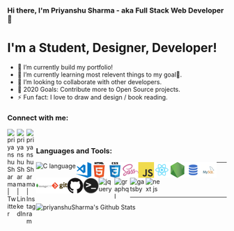 ### Hi there, I'm Priyanshu Sharma - aka Full Stack Web Developer 👋


# I'm a Student, Designer, Developer!

- 🔭 I’m currently build my portfolio!
- 🌱 I’m currently learning most relevent things to my goal🧐.
- 👯 I’m looking to collaborate with other developers.
- 🥅 2020 Goals: Contribute more to Open Source projects.
- ⚡ Fun fact: I love to draw and design / book reading.


### Connect with me:

[<img align="left" alt="priyanshu Sharma | Twitter" width="22px" src="https://cdn.jsdelivr.net/npm/simple-icons@v3/icons/twitter.svg" />][twitter]
[<img align="left" alt="priyanshu Sharma | LinkedIn" width="22px" src="https://cdn.jsdelivr.net/npm/simple-icons@v3/icons/linkedin.svg" />][linkedin]
[<img align="left" alt="priyanshu Sharma | Instagram" width="22px" src="https://cdn.jsdelivr.net/npm/simple-icons@v3/icons/instagram.svg" />][instagram]

<br />

### Languages and Tools:

<img align="left" alt="C language"  src="https://user-images.githubusercontent.com/57032769/90417915-06cbe080-e0d2-11ea-876f-1f11dcffecbf.png" />
<img align="left" alt="Visual Studio Code" width="36px" src="https://raw.githubusercontent.com/github/explore/80688e429a7d4ef2fca1e82350fe8e3517d3494d/topics/visual-studio-code/visual-studio-code.png" />
<img align="left" alt="HTML5" width="36px" src="https://raw.githubusercontent.com/github/explore/80688e429a7d4ef2fca1e82350fe8e3517d3494d/topics/html/html.png" />
<img align="left" alt="CSS3" width="36px" src="https://raw.githubusercontent.com/github/explore/80688e429a7d4ef2fca1e82350fe8e3517d3494d/topics/css/css.png" />
<img align="left" alt="Sass" width="36px" src="https://raw.githubusercontent.com/github/explore/80688e429a7d4ef2fca1e82350fe8e3517d3494d/topics/sass/sass.png" />
<img align="left" alt="JavaScript" width="36px" src="https://raw.githubusercontent.com/github/explore/80688e429a7d4ef2fca1e82350fe8e3517d3494d/topics/javascript/javascript.png" />
<img align="left" alt="React" width="36px" src="https://raw.githubusercontent.com/github/explore/80688e429a7d4ef2fca1e82350fe8e3517d3494d/topics/react/react.png" />
<img align="left" alt="Node.js" width="36px" src="https://raw.githubusercontent.com/github/explore/80688e429a7d4ef2fca1e82350fe8e3517d3494d/topics/nodejs/nodejs.png" />
<img align="left" alt="SQL" width="36px" src="https://raw.githubusercontent.com/github/explore/80688e429a7d4ef2fca1e82350fe8e3517d3494d/topics/sql/sql.png" />
<img align="left" alt="MySQL" width="36px" src="https://raw.githubusercontent.com/github/explore/80688e429a7d4ef2fca1e82350fe8e3517d3494d/topics/mysql/mysql.png" />
<img align="left" alt="MongoDB" width="36px" src="https://raw.githubusercontent.com/github/explore/80688e429a7d4ef2fca1e82350fe8e3517d3494d/topics/mongodb/mongodb.png" />
<img align="left" alt="Git" width="36px" src="https://raw.githubusercontent.com/github/explore/80688e429a7d4ef2fca1e82350fe8e3517d3494d/topics/git/git.png" />
<img align="left" alt="GitHub" width="36px" src="https://raw.githubusercontent.com/github/explore/78df643247d429f6cc873026c0622819ad797942/topics/github/github.png" />
<img align="left" alt="Terminal" width="36px" src="https://raw.githubusercontent.com/github/explore/80688e429a7d4ef2fca1e82350fe8e3517d3494d/topics/terminal/terminal.png" />
<img align="left" alt="jquery" width="36px" src="https://user-images.githubusercontent.com/57032769/90775512-8f3ac300-e316-11ea-86e3-116ef32b6b22.png" />


 ---
 
<img align="left" alt="graphql" width="36px" src="https://graphql.org/img/logo.svg" />
<img align="left" alt="gatsby" width="36px" src="https://seeklogo.com/images/G/gatsby-logo-1A245AD37F-seeklogo.com.png" />
<img align="left" alt="next js" width="36px" src="https://seeklogo.com/images/N/next-js-logo-7929BCD36F-seeklogo.com.png" />

<br />
<br />
<br />

 ---
<img align="left" alt="priyanshuSharma's Github Stats" src="https://github-readme-stats.vercel.app/api?username=priyanshuSharma-WebDev&show_icons=true&hide_border=true&theme=radical" />

<br />
<br />

[twitter]: https://twitter.com/PriyanshuShrama
[linkedin]: https://www.linkedin.com/in/priyanshu-shrama-555586163/
[instagram]: https://www.instagram.com/digital_intelligence_/
